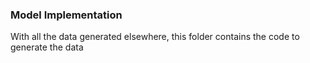 <h3> Model Implementation </h3> 
With all the data generated elsewhere, this folder contains the code to generate the data